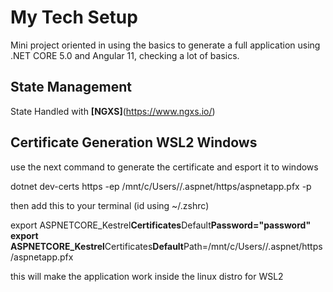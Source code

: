 # My Tech Setup

Mini project oriented in using the basics to generate a full application using .NET CORE 5.0 and Angular 11, checking a lot of basics.

## State Management

State Handled with **[NGXS]**(https://www.ngxs.io/)

## Certificate Generation WSL2 Windows

use the next command to generate the certificate and esport it to windows

dotnet dev-certs https -ep /mnt/c/Users/<username>/.aspnet/https/aspnetapp.pfx -p <cryptic-password>

then add this to your terminal (id using ~/.zshrc)

export ASPNETCORE_Kestrel**Certificates**Default**Password="password"
export ASPNETCORE_Kestrel**Certificates**Default**Path=/mnt/c/Users/<username>/.aspnet/https/aspnetapp.pfx

this will make the application work inside the linux distro for WSL2
